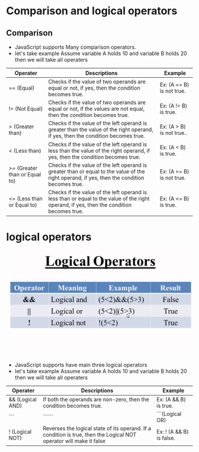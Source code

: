 # Comparison and logical operators

## Comparison 
- JavaScript supports Many comparison operators.
- let's take example Assume variable A holds 10 and variable B holds 20 then we will take all operaters 

**Operater** | **Descriptions** |**Example**
------------ | -----------------|-----------------
== (Equal)| Checks if the value of two operands are equal or not, if yes, then the condition becomes true.|Ex: (A == B) is not true.
!= (Not Equal)| Checks if the value of two operands are equal or not, if the values are not equal, then the condition becomes true.|Ex: (A != B) is true.
_>_ (Greater than)| Checks if the value of the left operand is greater than the value of the right operand, if yes, then the condition becomes true.|Ex: (A > B) is not true..
_<_ (Less than)| Checks if the value of the left operand is less than the value of the right operand, if yes, then the condition becomes true.|Ex: (A < B) is true.
_>=_ (Greater than or Equal to)| Checks if the value of the left operand is greater than or equal to the value of the right operand, if yes, then the condition becomes true.|Ex: (A >= B) is not true.
_<=_ (Less than or Equal to)|Checks if the value of the left operand is less than or equal to the value of the right operand, if yes, then the condition becomes true.|Ex: (A <= B) is true.



# logical operators

![Image](images/log.jpg)

- JavaScript supports have main three logical operators 
- let's take example Assume variable A holds 10 and variable B holds 20 then we will take all operaters 


**Operater** | **Descriptions** |**Example**
------------ | -----------------|-----------------
&& (Logical AND)|If both the operands are non-zero, then the condition becomes true.|Ex: (A && B) is true.
```|``````|```(Logical OR)|If any of the two operands are non-zero, then the condition becomes true.|Ex: (A || B) is true.
! (Logical NOT)|Reverses the logical state of its operand. If a condition is true, then the Logical NOT operator will make it false|Ex: ! (A && B) is false.
